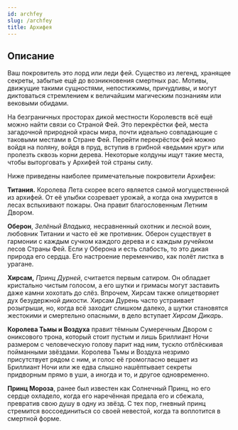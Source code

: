 ```yaml
---
id: archfey
slug: /archfey
title: Архифея
---
```

## Описание
Ваш покровитель это лорд или леди фей. Существо из легенд, хранящее секреты, забытые ещё до возникновения смертных рас. Мотивы, движущие такими сущностями, непостижимы, причудливы, и могут диктоваться стремлением к величайшим магическим познаниям или вековыми обидами.

На безграничных просторах дикой местности Королевств всё ещё можно найти связи со Страной Фей. Это перекрёстки фей, места загадочной природной красы мира, почти идеально совпадающие с таковыми местами в Стране Фей. Перейти перекрёсток фей можно войдя на поляну, войдя в пруд, вступив в грибной «ведьмин круг» или пролезть сквозь корни дерева. Некоторые колдуны ищут такие места, чтобы выторговать у Архифей той страны силу.

Ниже приведены наиболее примечательные покровители Архифеи:

**Титания.** Королева Лета скорее всего является самой могущественной из архифей. От её улыбки созревает урожай, а когда она хмурится в лесах вспыхивают пожары. Она правит благословенным Летним Двором.

**Оберон**, _Зелёный Владыка,_ несравненный охотник и лесной воин, любовник Титании и часто её же противник. Оберон существует в гармонии с каждым сучком каждого дерева и с каждым ручейком лесов Страны Фей. Если у Оберона и есть слабость, то это дикая природа его сердца. Его настроение переменчиво, как полёт листка в урагане.

**Хирcам,** _Принц Дурней_, считается первым сатиром. Он обладает кристально чистым голосом, а его шутки и гримасы могут заставить даже камни хохотать до слёз. Впрочем, Хирcам также олицетворяет дух безудержной дикости. Хирcам Дурень часто устраивает розыгрыши, но, когда всё заходит слишком далеко, а шутки становятся жестокими и смертельно опасными, в дело вступает _Хирcам Дикарь_.

**Королева Тьмы и Воздуха** правит тёмным Сумеречным Двором с ониксового трона, который стоит пустым и лишь Бриллиант Ночи размером с человеческую голову парит над ним, тускло отблёскивая пойманными звёздами. Королева Тьмы и Воздуха незримо присутствует рядом с ним, и голос её громогласно вещает из Бриллиант Ночи или же едва слышно нашёптывает секреты придворным прямо в уши, а иногда и то, и другое одновременно.

**Принц Мороза**, ранее был известен как Солнечный Принц, но его сердце охладело, когда его наречённая предала его и сбежала, превратив свою душу в одну из звёзд. С тех пор, гневный принц стремится воссоединиться со своей невестой, когда та воплотится в смертной форме.